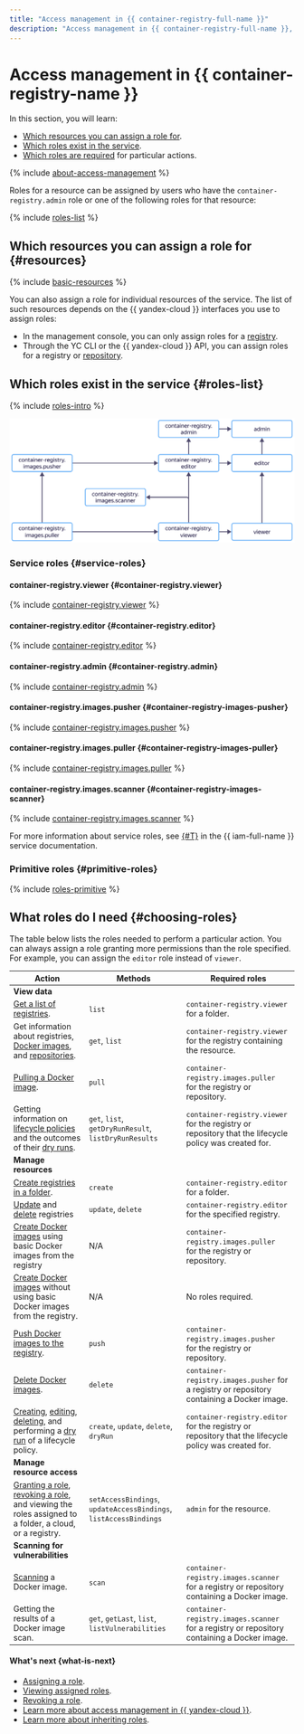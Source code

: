 ```yaml
---
title: "Access management in {{ container-registry-full-name }}"
description: "Access management in {{ container-registry-full-name }}, a service for Docker image storage and distribution. This section describes the resources for which you can assign a role, the roles existing in the service, and the roles required to perform a particular action."
---
```


# Access management in {{ container-registry-name }}

In this section, you will learn:
* [Which resources you can assign a role for](#resources).
* [Which roles exist in the service](#roles-list).
* [Which roles are required](#choosing-roles) for particular actions.

{% include [about-access-management](../../_includes/iam/about-access-management.md) %}

Roles for a resource can be assigned by users who have the `container-registry.admin` role or one of the following roles for that resource:

{% include [roles-list](../../_includes/iam/roles-list.md) %}

## Which resources you can assign a role for {#resources}

{% include [basic-resources](../../_includes/iam/basic-resources-for-access-control.md) %}

You can also assign a role for individual resources of the service. The list of such resources depends on the {{ yandex-cloud }} interfaces you use to assign roles:

* In the management console, you can only assign roles for a [registry](../concepts/registry.md).
* Through the YC CLI or the {{ yandex-cloud }} API, you can assign roles for a registry or [repository](../concepts/repository.md).

## Which roles exist in the service {#roles-list}

{% include [roles-intro](../../_includes/roles-intro.md) %}

![service-roles-hierarchy](../../_assets/container-registry/service-roles-hierarchy.svg)

### Service roles {#service-roles}

#### container-registry.viewer {#container-registry.viewer}

{% include [container-registry.viewer](../../_roles/container-registry/viewer.md) %}

#### container-registry.editor {#container-registry.editor}

{% include [container-registry.editor](../../_roles/container-registry/editor.md) %}

#### container-registry.admin {#container-registry.admin}

{% include [container-registry.admin](../../_roles/container-registry/admin.md) %}

#### container-registry.images.pusher {#container-registry-images-pusher}

{% include [container-registry.images.pusher](../../_roles/container-registry/images/pusher.md) %}

#### container-registry.images.puller {#container-registry-images-puller}

{% include [container-registry.images.puller](../../_roles/container-registry/images/puller.md) %}

#### container-registry.images.scanner {#container-registry-images-scanner}

{% include [container-registry.images.scanner](../../_roles/container-registry/images/scanner.md) %}

For more information about service roles, see [{#T}](../../iam/concepts/access-control/roles.md) in the {{ iam-full-name }} service documentation.

### Primitive roles {#primitive-roles}

{% include [roles-primitive](../../_includes/roles-primitive.md) %}

## What roles do I need {#choosing-roles}

The table below lists the roles needed to perform a particular action. You can always assign a role granting more permissions than the role specified. For example, you can assign the `editor` role instead of `viewer`.


| Action | Methods | Required roles |
--- | --- | ---
| **View data** |
| [Get a list of registries](../operations/registry/registry-list.md). | `list` | `container-registry.viewer` for a folder. |
| Get information about registries, [Docker images](../operations/docker-image/docker-image-list.md), and [repositories](../operations/repository/repository-list.md). | `get`, `list` | `container-registry.viewer` for the registry containing the resource. |
| [Pulling a Docker image](../operations/docker-image/docker-image-pull.md). | `pull` | `container-registry.images.puller`<br>for the registry or repository. |
| Getting information on [lifecycle policies](../operations/lifecycle-policy/lifecycle-policy-list.md) and the outcomes of their [dry runs](../operations/lifecycle-policy/lifecycle-policy-dry-run.md). | `get`, `list`, `getDryRunResult`, `listDryRunResults` | `container-registry.viewer` for the registry or repository that the lifecycle policy was created for. |
| **Manage resources** |
| [Create registries in a folder](../operations/registry/registry-create.md). | `create` | `container-registry.editor` for a folder. |
| [Update](../operations/registry/registry-update.md) and [delete](../operations/registry/registry-delete.md) registries | `update`, `delete` | `container-registry.editor` for the specified registry. |
| [Create Docker images](../operations/docker-image/docker-image-create.md) using basic Docker images from the registry | N/A | `container-registry.images.puller`<br>for the registry or repository. |
| [Create Docker images](../operations/docker-image/docker-image-create.md) without using basic Docker images from the registry. | N/A | No roles required. |
| [Push Docker images to the registry](../operations/docker-image/docker-image-push.md). | `push` | `container-registry.images.pusher`<br>for the registry or repository. |
| [Delete Docker images](../operations/docker-image/docker-image-delete.md). | `delete` | `container-registry.images.pusher` for a registry or repository containing a Docker image. |
| [Creating](../operations/lifecycle-policy/lifecycle-policy-create.md), [editing](../operations/lifecycle-policy/lifecycle-policy-update.md), [deleting](../operations/lifecycle-policy/lifecycle-policy-delete.md), and performing a [dry run](../operations/lifecycle-policy/lifecycle-policy-dry-run.md) of a lifecycle policy. | `create`, `update`, `delete`, `dryRun` | `container-registry.editor` for the registry or repository that the lifecycle policy was created for. |
| **Manage resource access** |
| [Granting a role](../../iam/operations/roles/grant.md), [revoking a role](../../iam/operations/roles/revoke.md), and viewing the roles assigned to a folder, a cloud, or a registry. | `setAccessBindings`, `updateAccessBindings`, `listAccessBindings` | `admin` for the resource. |
| **Scanning for vulnerabilities** |
| [Scanning](../operations/scanning-docker-image.md) a Docker image. | `scan` | `container-registry.images.scanner` for a registry or repository containing a Docker image. |
| Getting the results of a Docker image scan. | `get`, `getLast`, `list`, `listVulnerabilities` | `container-registry.images.scanner` for a registry or repository containing a Docker image. |



#### What's next {what-is-next}

* [Assigning a role](../operations/roles/grant.md).
* [Viewing assigned roles](../operations/roles/get-assigned-roles.md).
* [Revoking a role](../operations/roles/revoke.md).
* [Learn more about access management in {{ yandex-cloud }}](../../iam/concepts/access-control/index.md).
* [Learn more about inheriting roles](../../resource-manager/concepts/resources-hierarchy.md#access-rights-inheritance).
